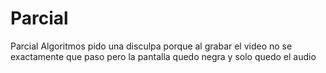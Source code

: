 # Parcial
Parcial Algoritmos
pido una disculpa porque al grabar el video no se exactamente que paso pero la pantalla quedo negra y solo quedo el audio
